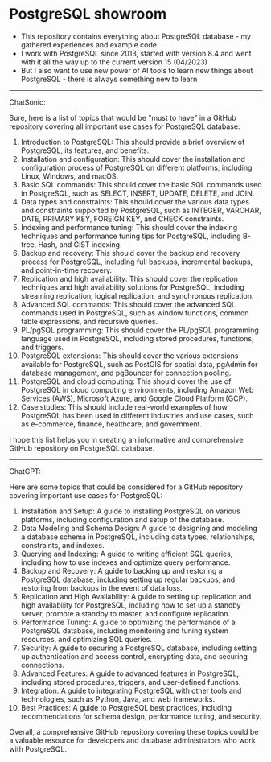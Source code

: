 # PostgreSQL showroom

* This repository contains everything about PostgreSQL database - my gathered experiences and example code.
* I work with PostgreSQL since 2013, started with version 8.4 and went with it all the way up to the current version 15 (04/2023)
* But I also want to use new power of AI tools to learn new things about PostgreSQL - there is always something new to learn

---

ChatSonic:

Sure, here is a list of topics that would be "must to have" in a GitHub repository covering all important use cases for PostgreSQL database:

1. Introduction to PostgreSQL: This should provide a brief overview of PostgreSQL, its features, and benefits.
2. Installation and configuration: This should cover the installation and configuration process of PostgreSQL on different platforms, including Linux, Windows, and macOS.
3. Basic SQL commands: This should cover the basic SQL commands used in PostgreSQL, such as SELECT, INSERT, UPDATE, DELETE, and JOIN.
4. Data types and constraints: This should cover the various data types and constraints supported by PostgreSQL, such as INTEGER, VARCHAR, DATE, PRIMARY KEY, FOREIGN KEY, and CHECK constraints.
5. Indexing and performance tuning: This should cover the indexing techniques and performance tuning tips for PostgreSQL, including B-tree, Hash, and GiST indexing.
6. Backup and recovery: This should cover the backup and recovery process for PostgreSQL, including full backups, incremental backups, and point-in-time recovery.
7. Replication and high availability: This should cover the replication techniques and high availability solutions for PostgreSQL, including streaming replication, logical replication, and synchronous replication.
8. Advanced SQL commands: This should cover the advanced SQL commands used in PostgreSQL, such as window functions, common table expressions, and recursive queries.
9. PL/pgSQL programming: This should cover the PL/pgSQL programming language used in PostgreSQL, including stored procedures, functions, and triggers.
10. PostgreSQL extensions: This should cover the various extensions available for PostgreSQL, such as PostGIS for spatial data, pgAdmin for database management, and pgBouncer for connection pooling.
11. PostgreSQL and cloud computing: This should cover the use of PostgreSQL in cloud computing environments, including Amazon Web Services (AWS), Microsoft Azure, and Google Cloud Platform (GCP).
12. Case studies: This should include real-world examples of how PostgreSQL has been used in different industries and use cases, such as e-commerce, finance, healthcare, and government.

I hope this list helps you in creating an informative and comprehensive GitHub repository on PostgreSQL database.

---

ChatGPT:

Here are some topics that could be considered for a GitHub repository covering important use cases for PostgreSQL:

1. Installation and Setup: A guide to installing PostgreSQL on various platforms, including configuration and setup of the database.
2. Data Modeling and Schema Design: A guide to designing and modeling a database schema in PostgreSQL, including data types, relationships, constraints, and indexes.
3. Querying and Indexing: A guide to writing efficient SQL queries, including how to use indexes and optimize query performance.
4. Backup and Recovery: A guide to backing up and restoring a PostgreSQL database, including setting up regular backups, and restoring from backups in the event of data loss.
5. Replication and High Availability: A guide to setting up replication and high availability for PostgreSQL, including how to set up a standby server, promote a standby to master, and configure replication.
6. Performance Tuning: A guide to optimizing the performance of a PostgreSQL database, including monitoring and tuning system resources, and optimizing SQL queries.
7. Security: A guide to securing a PostgreSQL database, including setting up authentication and access control, encrypting data, and securing connections.
8. Advanced Features: A guide to advanced features in PostgreSQL, including stored procedures, triggers, and user-defined functions.
9. Integration: A guide to integrating PostgreSQL with other tools and technologies, such as Python, Java, and web frameworks.
10. Best Practices: A guide to PostgreSQL best practices, including recommendations for schema design, performance tuning, and security.

Overall, a comprehensive GitHub repository covering these topics could be a valuable resource for developers and database administrators who work with PostgreSQL.
